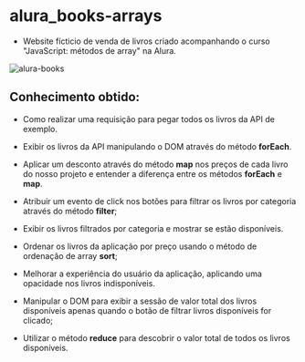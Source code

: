 # alura_books-arrays

- Website fícticio de venda de livros criado acompanhando o curso "JavaScript: métodos de array" na Alura.

![alura-books](https://github.com/Souza-Leo/alura_books-arrays/assets/159589936/94d11188-467e-425e-b009-68fbda02add7)

 ## Conhecimento obtido:

- Como realizar uma requisição para pegar todos os livros da API de exemplo.

- Exibir os livros da API manipulando o DOM através do método **forEach**.

- Aplicar um desconto através do método **map** nos preços de cada livro do nosso projeto e entender a diferença entre os métodos **forEach** e **map**.

- Atribuir um evento de click nos botões para filtrar os livros por categoria através do método **filter**;

- Exibir os livros filtrados por categoria e mostrar se estão disponíveis.

- Ordenar os livros da aplicação por preço usando o método de ordenação de array **sort**;

- Melhorar a experiência do usuário da aplicação, aplicando uma opacidade nos livros indisponíveis.

- Manipular o DOM para exibir a sessão de valor total dos livros disponíveis apenas quando o botão de filtrar livros disponíveis for clicado;

- Utilizar o método **reduce** para descobrir o valor total de todos os livros disponíveis.
